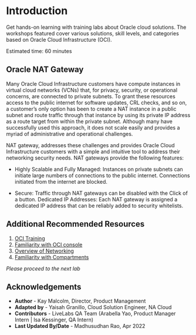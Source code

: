 # Introduction

Get hands-on learning with training labs about Oracle cloud solutions. The workshops featured cover various solutions, skill levels, and categories based on Oracle Cloud Infrastructure (OCI).

Estimated time: 60 minutes

## Oracle NAT Gateway

Many Oracle Cloud Infrastructure customers have compute instances in virtual cloud networks (VCNs) that, for privacy, security, or operational concerns, are connected to private subnets. To grant these resources access to the public internet for software updates, CRL checks, and so on, a customer’s only option has been to create a NAT instance in a public subnet and route traffic through that instance by using its private IP address as a route target from within the private subnet. Although many have successfully used this approach, it does not scale easily and provides a myriad of administrative and operational challenges.

NAT gateway, addresses these challenges and provides Oracle Cloud Infrastructure customers with a simple and intuitive tool to address their networking security needs. NAT gateways provide the following features:

* Highly Scalable and Fully Managed: Instances on private subnets can initiate large numbers of connections to the public internet. Connections initiated from the internet are blocked.

* Secure: Traffic through NAT gateways can be disabled with the Click of a button. Dedicated IP Addresses: Each NAT gateway is assigned a dedicated IP address that can be reliably added to security whitelists.


## Additional Recommended Resources

1. [OCI Training](https://cloud.oracle.com/en_US/iaas/training)
2. [Familiarity with OCI console](https://docs.us-phoenix-1.oraclecloud.com/Content/GSG/Concepts/console.htm)
3. [Overview of Networking](https://docs.us-phoenix-1.oraclecloud.com/Content/Network/Concepts/overview.htm)
4. [Familiarity with Compartments](https://docs.us-phoenix-1.oraclecloud.com/Content/GSG/Concepts/concepts.htm)

*Please proceed to the next lab*

## Acknowledgements

- **Author** - Kay Malcolm, Director, Product Management
- **Adapted by** -  Yaisah Granillo, Cloud Solution Engineer, NA Cloud
- **Contributors** - LiveLabs QA Team (Arabella Yao, Product Manager Intern | Isa Kessinger, QA Intern)
- **Last Updated By/Date** - Madhusudhan Rao, Apr 2022


